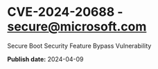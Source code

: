 # CVE-2024-20688 - secure@microsoft.com

Secure Boot Security Feature Bypass Vulnerability

**Publish date:** 2024-04-09
